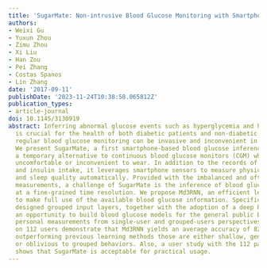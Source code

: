 ```yaml
---
title: 'SugarMate: Non-intrusive Blood Glucose Monitoring with Smartphones'
authors:
- Weixi Gu
- Yuxun Zhou
- Zimu Zhou
- Xi Liu
- Han Zou
- Pei Zhang
- Costas Spanos
- Lin Zhang
date: '2017-09-11'
publishDate: '2023-11-24T10:38:58.065812Z'
publication_types:
- article-journal
doi: 10.1145/3130919
abstract: Inferring abnormal glucose events such as hyperglycemia and hypoglycemia
  is crucial for the health of both diabetic patients and non-diabetic people. However,
  regular blood glucose monitoring can be invasive and inconvenient in everyday life.
  We present SugarMate, a first smartphone-based blood glucose inference system as
  a temporary alternative to continuous blood glucose monitors (CGM) when they are
  uncomfortable or inconvenient to wear. In addition to the records of food, drug
  and insulin intake, it leverages smartphone sensors to measure physical activities
  and sleep quality automatically. Provided with the imbalanced and often limited
  measurements, a challenge of SugarMate is the inference of blood glucose levels
  at a fine-grained time resolution. We propose Md3RNN, an efficient learning paradigm
  to make full use of the available blood glucose information. Specifically, the newly
  designed grouped input layers, together with the adoption of a deep RNN model, offer
  an opportunity to build blood glucose models for the general public based on limited
  personal measurements from single-user and grouped-users perspectives. Evaluations
  on 112 users demonstrate that Md3RNN yields an average accuracy of 82.14%, significantly
  outperforming previous learning methods those are either shallow, generically structured,
  or oblivious to grouped behaviors. Also, a user study with the 112 participants
  shows that SugarMate is acceptable for practical usage.
---
```

